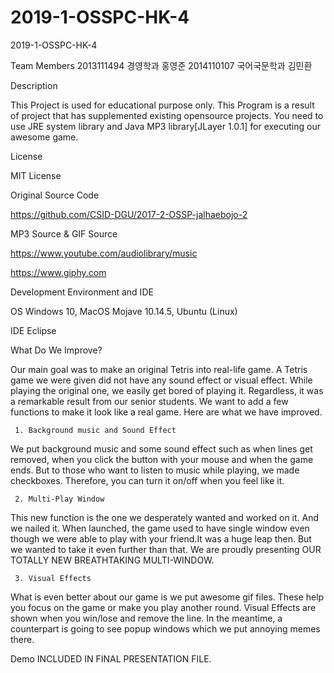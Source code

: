 # 2019-1-OSSPC-HK-4

2019-1-OSSPC-HK-4

Team Members
2013111494 경영학과        홍영준
2014110107 국어국문학과     김민환


Description

This Project is used for educational purpose only.
This Program is a result of project that has supplemented existing opensource projects.
You need to use JRE system library and Java MP3 library[JLayer 1.0.1] for executing our awesome game.

License 

MIT License

Original Source Code 

https://github.com/CSID-DGU/2017-2-OSSP-jalhaebojo-2

MP3 Source & GIF Source

https://www.youtube.com/audiolibrary/music

https://www.giphy.com

Development Environment and IDE

OS 
Windows 10, MacOS Mojave 10.14.5, Ubuntu (Linux)

IDE
Eclipse

What Do We Improve?

Our main goal was to make an original Tetris into real-life game. A Tetris game we were given did not have any sound effect or visual effect. While playing the original one, we easily get bored of playing it. Regardless, it was a remarkable result from our senior students. We want to add a few functions to make it look like a real game. Here are what we have improved.

     1.	Background music and Sound Effect
   We put background music and some sound effect such as when lines get removed, when you click the button with your mouse and when the game ends. But to those who want to listen to music while playing, we made checkboxes. Therefore, you can turn it on/off when you feel like it.

     2.	Multi-Play Window
   This new function is the one we desperately wanted and worked on it. And we nailed it. When launched, the game used to have single window even though we were able to play with your friend.It was a huge leap then. But we wanted to take it even further than that. We are proudly presenting OUR TOTALLY NEW BREATHTAKING MULTI-WINDOW.

 
     3.	Visual Effects
   What is even better about our game is we put awesome gif files. These help you focus on the game or make you play another round. Visual Effects are shown when you win/lose and remove the line. In the meantime, a counterpart is going to see popup windows which we put annoying memes there. 

Demo
INCLUDED IN FINAL PRESENTATION FILE.

